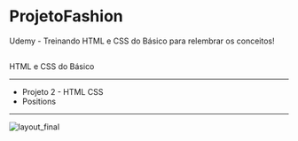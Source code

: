 # ProjetoFashion
Udemy - Treinando HTML e CSS do Básico para relembrar os conceitos!
##
HTML e CSS do Básico <hr>

<ul>
<li>Projeto 2 - HTML CSS</li>
<li>Positions</li>

</ul><hr>

![layout_final](https://user-images.githubusercontent.com/97696243/190880506-2c8242b2-3964-43a8-bf67-9d6370717653.jpg)

